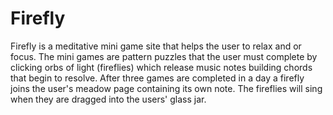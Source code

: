 # Firefly

Firefly is a meditative mini game site that helps the user to relax and or focus. The mini games are pattern puzzles that the user must complete by clicking orbs of light (fireflies) which release music notes building chords that begin to resolve. After three games are completed in a day a firefly joins the user's meadow page containing its own note. The fireflies will sing when they are dragged into the users' glass jar.
